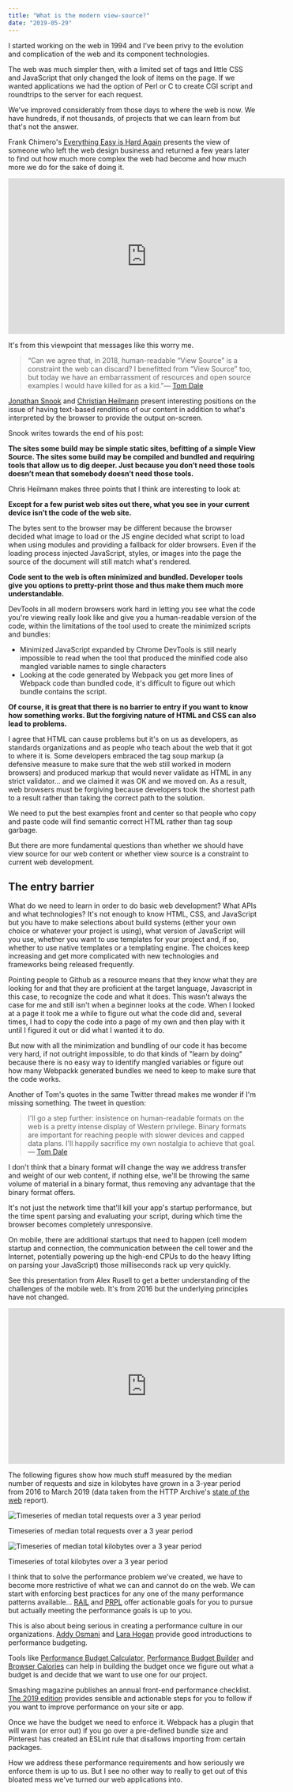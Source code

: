 ```yaml
---
title: "What is the modern view-source?"
date: "2019-05-29"
---
```


I started working on the web in 1994 and I've been privy to the evolution and complication of the web and its component technologies.

The web was much simpler then, with a limited set of tags and little CSS and JavaScript that only changed the look of items on the page. If we wanted applications we had the option of Perl or C to create CGI script and roundtrips to the server for each request.

We've improved considerably from those days to where the web is now. We have hundreds, if not thousands, of projects that we can learn from but that's not the answer.

Frank Chimero's [Everything Easy is Hard Again](https://frankchimero.com/writing/everything-easy-is-hard-again/) presents the view of someone who left the web design business and returned a few years later to find out how much more complex the web had become and how much more we do for the sake of doing it.

<iframe width="560" height="315" src="https://www.youtube.com/embed/koS4vjSux8A" frameborder="0" allow="accelerometer; autoplay; encrypted-media; gyroscope; picture-in-picture" allowfullscreen></iframe>

It's from this viewpoint that messages like this worry me.

> “Can we agree that, in 2018, human-readable “View Source” is a constraint the web can discard? I benefitted from “View Source” too, but today we have an embarrassment of resources and open source examples I would have killed for as a kid.”— [Tom Dale](https://twitter.com/tomdale/status/965681976199077889)

[Jonathan Snook](https://snook.ca/archives/opinion/view-source) and [Christian Heilmann](https://christianheilmann.com/2018/07/09/different-views-on-view-source/) present interesting positions on the issue of having text-based renditions of our content in addition to what's interpreted by the browser to provide the output on-screen.

Snook writes towards the end of his post:

**The sites some build may be simple static sites, befitting of a simple View Source. The sites some build may be compiled and bundled and requiring tools that allow us to dig deeper. Just because you don’t need those tools doesn’t mean that somebody doesn’t need those tools.**

Chris Heilmann makes three points that I think are interesting to look at:

**Except for a few purist web sites out there, what you see in your current device isn’t the code of the web site.**

The bytes sent to the browser may be different because the browser decided what image to load or the JS engine decided what script to load when using modules and providing a fallback for older browsers. Even if the loading process injected JavaScript, styles, or images into the page the source of the document will still match what's rendered.

**Code sent to the web is often minimized and bundled. Developer tools give you options to pretty-print those and thus make them much more understandable.**

DevTools in all modern browsers work hard in letting you see what the code you're viewing really look like and give you a human-readable version of the code, within the limitations of the tool used to create the minimized scripts and bundles:

- Minimized JavaScript expanded by Chrome DevTools is still nearly impossible to read when the tool that produced the minified code also mangled variable names to single characters
- Looking at the code generated by Webpack you get more lines of Webpack code than bundled code, it's difficult to figure out which bundle contains the script.

**Of course, it is great that there is no barrier to entry if you want to know how something works. But the forgiving nature of HTML and CSS can also lead to problems.**

I agree that HTML can cause problems but it's on us as developers, as standards organizations and as people who teach about the web that it got to where it is. Some developers embraced the tag soup markup (a defensive measure to make sure that the web still worked in modern browsers) and produced markup that would never validate as HTML in any strict validator... and we claimed it was OK and we moved on. As a result, web browsers must be forgiving because developers took the shortest path to a result rather than taking the correct path to the solution.

We need to put the best examples front and center so that people who copy and paste code will find semantic correct HTML rather than tag soup garbage.

But there are more fundamental questions than whether we should have view source for our web content or whether view source is a constraint to current web development.

## The entry barrier

What do we need to learn in order to do basic web development? What APIs and what technologies? It's not enough to know HTML, CSS, and JavaScript but you have to make selections about build systems (either your own choice or whatever your project is using), what version of JavaScript will you use, whether you want to use templates for your project and, if so, whether to use native templates or a templating engine. The choices keep increasing and get more complicated with new technologies and frameworks being released frequently.

Pointing people to Github as a resource means that they know what they are looking for and that they are proficient at the target language, Javascript in this case, to recognize the code and what it does. This wasn't always the case for me and still isn't when a beginner looks at the code. When I looked at a page it took me a while to figure out what the code did and, several times, I had to copy the code into a page of my own and then play with it until I figured it out or did what I wanted it to do.

But now with all the minimization and bundling of our code it has become very hard, if not outright impossible, to do that kinds of "learn by doing" because there is no easy way to identify mangled variables or figure out how many Webpackk generated bundles we need to keep to make sure that the code works.

Another of Tom's quotes in the same Twitter thread makes me wonder if I'm missing something. The tweet in question:

> I'll go a step further: insistence on human-readable formats on the web is a pretty intense display of Western privilege. Binary formats are important for reaching people with slower devices and capped data plans. I'll happily sacrifice my own nostalgia to achieve that goal. — [Tom Dale](https://twitter.com/tomdale/status/966045543112871937)

I don't think that a binary format will change the way we address transfer and weight of our web content, if nothing else, we'll be throwing the same volume of material in a binary format, thus removing any advantage that the binary format offers.

It's not just the network time that'll kill your app's startup performance, but the time spent parsing and evaluating your script, during which time the browser becomes completely unresponsive.

On mobile, there are additional startups that need to happen (cell modem startup and connection, the communication between the cell tower and the Internet, potentially powering up the high-end CPUs to do the heavy lifting on parsing your JavaScript) those milliseconds rack up very quickly.

See this presentation from Alex Rusell to get a better understanding of the challenges of the mobile web. It's from 2016 but the underlying principles have not changed.

<iframe width="560" height="315" src="https://www.youtube.com/embed/4bZvq3nodf4" frameborder="0" allow="accelerometer; autoplay; encrypted-media; gyroscope; picture-in-picture" allowfullscreen></iframe>

The following figures show how much stuff measured by the median number of requests and size in kilobytes have grown in a 3-year period from 2016 to March 2019 (data taken from the HTTP Archive's [state of the web](https://httparchive.org/reports/state-of-the-web) report).

![Timeseries of median total requests over a 3 year period](/images/2019/04/3-year-requests.png)

Timeseries of median total requests over a 3 year period

![Timeseries of median total kilobytes over a 3 year period](/images/2019/04/3-year-total-kilobytes.png)

Timeseries of total kilobytes over a 3 year period

I think that to solve the performance problem we've created, we have to become more restrictive of what we can and cannot do on the web. We can start with enforcing best practices for any one of the many performance patterns available... [RAIL](https://developers.google.com/web/fundamentals/performance/rail) and [PRPL](https://developers.google.com/web/fundamentals/performance/prpl-pattern/) offer actionable goals for you to pursue but actually meeting the performance goals is up to you.

This is also about being serious in creating a performance culture in our organizations. [Addy Osmani](https://medium.com/@addyosmani/start-performance-budgeting-dabde04cf6a3) and [Lara Hogan](http://designingforperformance.com/weighing-aesthetics-and-performance/#approach-new-designs-with-a-performance-budget) provide good introductions to performance budgeting.

Tools like [Performance Budget Calculator](http://www.performancebudget.io/), [Performance Budget Builder](https://codepen.io/bradfrost/full/EPQVBp/) and [Browser Calories](https://browserdiet.com/calories/) can help in building the budget once we figure out what a budget is and decide that we want to use one for our project.

Smashing magazine publishes an annual front-end performance checklist. [The 2019 edition](https://www.smashingmagazine.com/2019/01/front-end-performance-checklist-2019-pdf-pages/) provides sensible and actionable steps for you to follow if you want to improve performance on your site or app.

Once we have the budget we need to enforce it. Webpack has a plugin that will warn (or error out) if you go over a pre-defined bundle size and Pinterest has created an ESLint rule that disallows importing from certain packages.

How we address these performance requirements and how seriously we enforce them is up to us. But I see no other way to really to get out of this bloated mess we've turned our web applications into.
